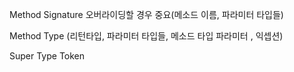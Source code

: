 

Method Signature
오버라이딩할 경우 중요(메소드 이름, 파라미터 타입들)

Method Type
(리턴타입, 파라미터 타입들, 메소드 타입 파라미터 , 익셉션)


Super Type Token
